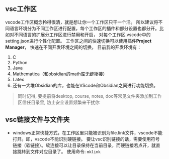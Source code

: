 ## vsc工作区
vscode工作区概念拎得很清，就是想让你一个工作区只干一个活。
所以建议将不同语言环境分为不同工作区进行配置，每个工作区的插件和部分设置也都分开。比如对不同语言的扩展分工作区进行禁用和开启， 对每个工作区.vscode中的setting.json进行个性化配置。
工作区之间的快速切换可以使用插件**Project Manager**， 快速在不同开发环境之间的切换， 目前我的开发环境有：
1. C
2. Python
3. Java
4. Mathematica（和obsidian的math库无缝衔接）
5. Latex
6. 还有一大堆Obsidian的库，也能在VScode和Obsidian之间进行功能切换。
> 同时记得, 要提前将desktop, course, notes, doc等常见文件夹添加到工作区信任目录里, 防止安全设置频繁来干扰你
## vsc链接文件与文件夹
- windows正常快捷方式，在工作区里只能被识别为file.link文件，vscode不能打开。即，vscode不能识别硬链接。
要让vsc识别链接的话，需要使用符号链接（软链接）。软连接可以让目录保持在当前目录，而硬链接若点开，就直接跳转到文件对应目录了。
使用命令: `mklink`